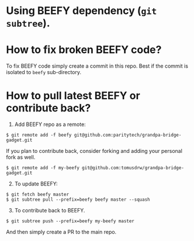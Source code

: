 # Using BEEFY dependency (`git subtree`).

# How to fix broken BEEFY code?

To fix BEEFY code simply create a commit in this repo. Best if the commit is isolated to `beefy` sub-directory.

# How to pull latest BEEFY or contribute back?

1. Add BEEFY repo as a remote:
```
$ git remote add -f beefy git@github.com:paritytech/grandpa-bridge-gadget.git
```
If you plan to contribute back, consider forking and adding your personal fork as well.
```
$ git remote add -f my-beefy git@github.com:tomusdrw/grandpa-bridge-gadget.git
```

2. To update BEEFY:
```
$ git fetch beefy master
$ git subtree pull --prefix=beefy beefy master --squash
````

3. To contribute back to BEEFY.
```
$ git subtree push --prefix=beefy my-beefy master
```
And then simply create a PR to the main repo.

